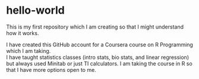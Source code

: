 # hello-world
This is my first repository which I am creating so that I might understand how it works.

I have created this GitHub account for a Coursera course on R Programming which I am taking.  
I have taught statistics classes (intro stats, bio stats, and linear regression) but always used Minitab or
just TI calculators.  I am taking the course in R so that I have more options open to me.


